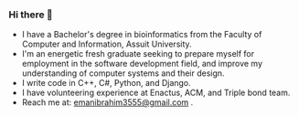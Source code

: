  ### Hi there 👋

- I have a Bachelor's degree in bioinformatics from the Faculty of Computer and Information, Assuit University. 
- I'm an energetic fresh graduate seeking to prepare myself for employment in the software development field, and improve my understanding of computer systems and their design.
- I write code in C++, C#, Python, and Django.
- I have volunteering experience at Enactus, ACM, and Triple bond team.
- Reach me at: emanibrahim3555@gmail.com
.

